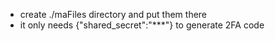 * create ./maFiles directory and put them there
* it only needs {"shared_secret":"***"} to generate 2FA code
